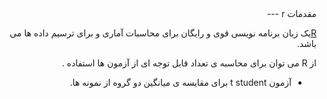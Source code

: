 <div dir="rtl">
مقدمات r 
---
 
[R](http://www.r-project.org/)یک زبان برنامه نویسی قوی و رایگان برای محاسبات آماری و برای ترسیم داده ها می باشد. 

از R  می توان برای محاسبه ی تعداد قابل توجه ای از آزمون ها استفاده .
   * آزمون t student برای مقایسه ی میانگین دو گروه از نمونه ها. 
</div>
